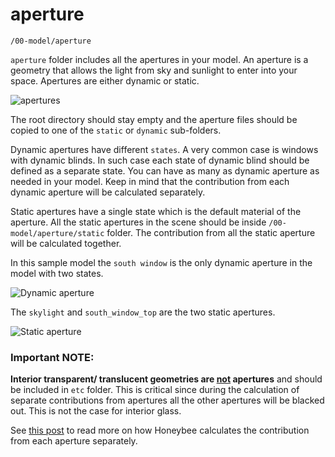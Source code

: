 # aperture

`/00-model/aperture`

`aperture` folder includes all the apertures in your model. An aperture is a geometry
that allows the light from sky and sunlight to enter into your space. Apertures are
either dynamic or static.

![apertures](https://user-images.githubusercontent.com/2915573/53457677-434cdd80-3a01-11e9-8fda-c9154dae0f34.jpg)

The root directory should stay empty and the aperture files should be copied to one of
the `static` or `dynamic` sub-folders.

Dynamic apertures have different `states`. A very common case is windows with dynamic
blinds. In such case each state of dynamic blind should be defined as a separate state.
You can have as many as dynamic aperture as needed in your model. Keep in mind that the
contribution from each dynamic aperture will be calculated separately.

Static apertures have a single state which is the default material of the aperture.
All the static apertures in the scene should be inside `/00-model/aperture/static`
folder. The contribution from all the static aperture will be calculated together.

In this sample model the `south window` is the only dynamic aperture in the model with
two states.

![Dynamic aperture](https://user-images.githubusercontent.com/2915573/53457693-4cd64580-3a01-11e9-821c-0ac767090059.jpg)

The `skylight` and `south_window_top` are the two static apertures.

![Static aperture](https://user-images.githubusercontent.com/2915573/53457736-66778d00-3a01-11e9-9595-4bea03a66522.jpg)

### Important NOTE:

**Interior transparent/ translucent geometries are <u>not</u> apertures** and should be
included in `etc` folder. This is critical since during the calculation of separate
contributions from apertures all the other apertures will be blacked out. This is not
the case for interior glass.

See [this post](https://github.com/ladybug-tools/honeybee/wiki/How-does-Honeybee%5B-%5D-set-up-the-input-files-for-multi-phase-daylight-simulation#how-does-honeybee-handles-such-cases)
to read more on how Honeybee calculates the contribution from each aperture separately.
